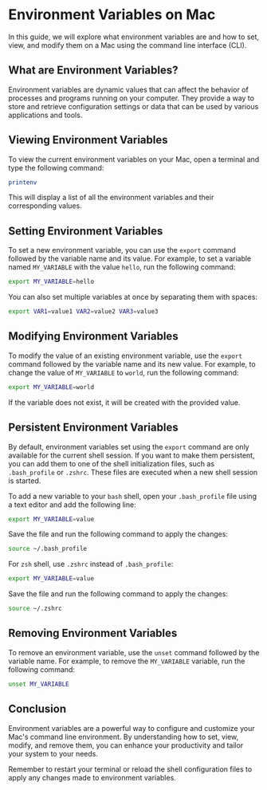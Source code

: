 # Environment Variables on Mac

In this guide, we will explore what environment variables are and how to set, view, and modify them on a Mac using the command line interface (CLI).

## What are Environment Variables?

Environment variables are dynamic values that can affect the behavior of processes and programs running on your computer. They provide a way to store and retrieve configuration settings or data that can be used by various applications and tools.

## Viewing Environment Variables

To view the current environment variables on your Mac, open a terminal and type the following command:

```bash
printenv
```

This will display a list of all the environment variables and their corresponding values.

## Setting Environment Variables

To set a new environment variable, you can use the `export` command followed by the variable name and its value. For example, to set a variable named `MY_VARIABLE` with the value `hello`, run the following command:

```bash
export MY_VARIABLE=hello
```

You can also set multiple variables at once by separating them with spaces:

```bash
export VAR1=value1 VAR2=value2 VAR3=value3
```

## Modifying Environment Variables

To modify the value of an existing environment variable, use the `export` command followed by the variable name and its new value. For example, to change the value of `MY_VARIABLE` to `world`, run the following command:

```bash
export MY_VARIABLE=world
```

If the variable does not exist, it will be created with the provided value.

## Persistent Environment Variables

By default, environment variables set using the `export` command are only available for the current shell session. If you want to make them persistent, you can add them to one of the shell initialization files, such as `.bash_profile` or `.zshrc`. These files are executed when a new shell session is started.

To add a new variable to your `bash` shell, open your `.bash_profile` file using a text editor and add the following line:

```bash
export MY_VARIABLE=value
```

Save the file and run the following command to apply the changes:

```bash
source ~/.bash_profile
```

For `zsh` shell, use `.zshrc` instead of `.bash_profile`:

```bash
export MY_VARIABLE=value
```

Save the file and run the following command to apply the changes:

```bash
source ~/.zshrc
```

## Removing Environment Variables

To remove an environment variable, use the `unset` command followed by the variable name. For example, to remove the `MY_VARIABLE` variable, run the following command:

```bash
unset MY_VARIABLE
```

## Conclusion

Environment variables are a powerful way to configure and customize your Mac's command line environment. By understanding how to set, view, modify, and remove them, you can enhance your productivity and tailor your system to your needs.

Remember to restart your terminal or reload the shell configuration files to apply any changes made to environment variables.